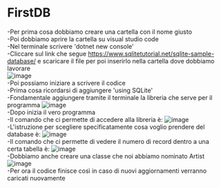 # FirstDB
-Per prima cosa dobbiamo creare una cartella con il nome giusto\
-Poi dobbiamo aprire la cartella su visual studio code\
-Nel terminale scrivere 'dotnet new console'\
-Cliccare sul link che segue https://www.sqlitetutorial.net/sqlite-sample-database/ e scaricare il file per poi inserirlo nella cartella dove dobbiamo lavorare\
![image](https://user-images.githubusercontent.com/116791046/235087869-6c102804-fa96-4d1c-939b-7b4fe0c36987.png)\
-Poi possiamo iniziare a scrivere il codice\
-Prima cosa ricordarsi di aggiungere 'using SQLite'\
-Fondamentale aggiungere tramite il terminale la libreria che serve per il programma ![image](https://user-images.githubusercontent.com/116791046/235085335-e5c5da92-495e-462a-83e5-8345c106b4ea.png)\
-Dopo inizia il vero programma\
-Il comando che ci permette di accedere alla libreria è:
![image](https://user-images.githubusercontent.com/116791046/235086034-7a1a22e7-bd19-410e-b982-b920ccae6775.png)\
-L'istruzione per scegliere specificatamente cosa voglio prendere del database è: ![image](https://user-images.githubusercontent.com/116791046/235086564-eab047f7-167b-44e7-95af-f87cd10b714a.png)\
-Il comando che ci permette di vedere il numero di record dentro a una certa tabella è: ![image](https://user-images.githubusercontent.com/116791046/235087243-faf65896-e8b7-4809-8a06-50e08bf9758e.png)\
-Dobbiamo anche creare una classe che noi abbiamo nominato Artist\
![image](https://user-images.githubusercontent.com/116791046/236140245-b9ddbe3f-6c10-4e5a-ba05-1ed356b0590d.png)\
-Per ora il codice finisce così in caso di nuovi aggiornamenti verranno caricati nuovamente


